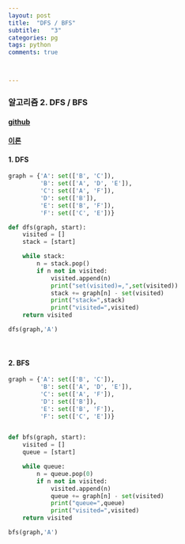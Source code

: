 ```yaml
---
layout: post
title:  "DFS / BFS"
subtitle:   "3"
categories: pg
tags: python
comments: true



---
```




### 알고리즘 2. DFS / BFS<br/>

#### [github](https://github.com/Yeo0/Data-structure)

#### [이론](https://github.com/Yeo0/Data-structure/blob/master/stack-queue.pdf)

#### 1. DFS

```python
graph = {'A': set(['B', 'C']),
         'B': set(['A', 'D', 'E']),
         'C': set(['A', 'F']),
         'D': set(['B']),
         'E': set(['B', 'F']),
         'F': set(['C', 'E'])}

def dfs(graph, start):
    visited = []
    stack = [start]

    while stack:
        n = stack.pop()
        if n not in visited:
            visited.append(n)
            print("set(visited)=,",set(visited))
            stack += graph[n] - set(visited)
            print("stack=",stack)
            print("visited=",visited)
    return visited

dfs(graph,'A')
```

<br/>

#### 2. BFS

```python
graph = {'A': set(['B', 'C']),
         'B': set(['A', 'D', 'E']),
         'C': set(['A', 'F']),
         'D': set(['B']),
         'E': set(['B', 'F']),
         'F': set(['C', 'E'])}


def bfs(graph, start):
    visited = []
    queue = [start]

    while queue:
        n = queue.pop(0)
        if n not in visited:
            visited.append(n)
            queue += graph[n] - set(visited)
            print("queue=",queue)
            print("visited=",visited)
    return visited

bfs(graph,'A')

```



